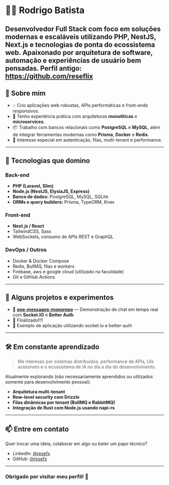 # 👨‍💻 Rodrigo Batista

Desenvolvedor Full Stack com foco em soluções modernas e escaláveis utilizando **PHP**, **NestJS**, **Next.js** e tecnologias de ponta do ecossistema web. Apaixonado por arquitetura de software, automação e experiências de usuário bem pensadas.
Perfil antigo: https://github.com/reseflix
---

## 🚀 Sobre mim

- 💡 Crio aplicações web robustas, APIs performáticas e front-ends responsivos.
- 🔧 Tenho experiência prática com arquiteturas **monolíticas** e **microservices**.
- 📦 Trabalho com bancos relacionais como **PostgreSQL** e **MySQL**, além de integrar ferramentas modernas como **Prisma**, **Docker** e **Redis**.
- 🔐 Interesse especial em autenticação, filas, multi-tenant e performance.

---

## 🧠 Tecnologias que domino

### Back-end
- **PHP (Laravel, Slim)**
- **Node.js (NestJS, ElysiaJS, Express)**
- **Banco de dados:** PostgreSQL, MySQL, SQLite
- **ORMs e query builders:** Prisma, TypeORM, Knex

### Front-end
- **Next.js / React**
- TailwindCSS, Sass
- WebSockets, consumo de APIs REST e GraphQL

### DevOps / Outros
- Docker & Docker Compose
- Redis, BullMQ, filas e workers
- Firebase, aws e google cloud (utilizado na faculdade)
- Git e GitHub Actions

---

## 📌 Alguns projetos e experimentos

- 🧪 [**one-messages-monorepo**](https://github.com/resefx/one-messages-monorepo) — Demonstração de chat em tempo real com **Socket.IO** e **Better Auth**
- 🧰 Finalizado!!!!
- 💬 Exemplo de aplicação utilizando socket.io e better-auth
  
---

## 🛠️ Em constante aprendizado

> Me interesso por sistemas distribuídos, performance de APIs, UIs acessíveis e o ecossistema de IA no dia a dia do desenvolvimento.

Atualmente explorando (não necessariamente aprendidos ou utilizados somente para desenvolvimento pessoal):
- **Arquitetura multi-tenant**
- **Row-level security com Drizzle**
- **Filas dinâmicas por tenant (BullMQ e RabbitMQ)**
- **Integração de Rust com Node.js usando napi-rs**

---

## 📫 Entre em contato

Quer trocar uma ideia, colaborar em algo ou bater um papo técnico?

- LinkedIn: [@resefx](https://www.linkedin.com/in/resef/)
- GitHub: [@resefx](https://github.com/resefx)

---

### Obrigado por visitar meu perfil! 🚀
